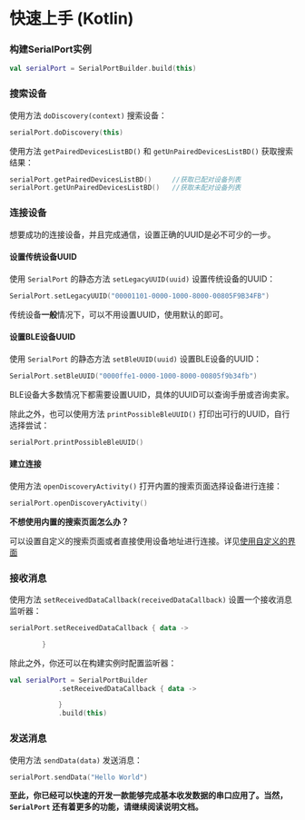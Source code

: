 # 快速上手 (Kotlin)

### 构建SerialPort实例

```Kotlin
val serialPort = SerialPortBuilder.build(this)
```
### 搜索设备

使用方法 `doDiscovery(context)` 搜索设备：
```kotlin
serialPort.doDiscovery(this)
```

使用方法 `getPairedDevicesListBD()` 和 `getUnPairedDevicesListBD()` 获取搜索结果：


```kotlin
serialPort.getPairedDevicesListBD()		//获取已配对设备列表
serialPort.getUnPairedDevicesListBD()	//获取未配对设备列表
```
### 连接设备

想要成功的连接设备，并且完成通信，设置正确的UUID是必不可少的一步。

#### 设置传统设备UUID

使用 `SerialPort` 的静态方法 `setLegacyUUID(uuid)` 设置传统设备的UUID：


```kotlin
SerialPort.setLegacyUUID("00001101-0000-1000-8000-00805F9B34FB")
```

传统设备**一般**情况下，可以不用设置UUID，使用默认的即可。


#### 设置BLE设备UUID

使用 `SerialPort` 的静态方法 `setBleUUID(uuid)` 设置BLE设备的UUID：


```kotlin
SerialPort.setBleUUID("0000ffe1-0000-1000-8000-00805f9b34fb")
```


BLE设备大多数情况下都需要设置UUID，具体的UUID可以查询手册或咨询卖家。

除此之外，也可以使用方法 `printPossibleBleUUID()` 打印出可行的UUID，自行选择尝试：

```kotlin
serialPort.printPossibleBleUUID()
```


#### 建立连接

使用方法 `openDiscoveryActivity()` 打开内置的搜索页面选择设备进行连接：


```kotlin
serialPort.openDiscoveryActivity()
```

**不想使用内置的搜索页面怎么办？**

可以设置自定义的搜索页面或者直接使用设备地址进行连接。详见[使用自定义的界面](./discovery_connect_kotlin.html#id3)


### 接收消息

使用方法 `setReceivedDataCallback(receivedDataCallback)`  设置一个接收消息监听器：

```kotlin
serialPort.setReceivedDataCallback { data ->

        }
```

除此之外，你还可以在构建实例时配置监听器：

```kotlin
val serialPort = SerialPortBuilder
            .setReceivedDataCallback { data ->

            }
            .build(this)
```

### 发送消息

使用方法 `sendData(data)` 发送消息：

```kotlin
serialPort.sendData("Hello World")
```

**至此，你已经可以快速的开发一款能够完成基本收发数据的串口应用了。当然，`SerialPort` 还有着更多的功能，请继续阅读说明文档。**


